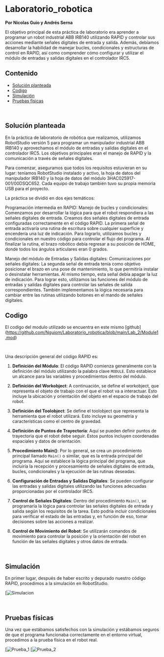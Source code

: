 # Laboratorio_robotica

**Por Nicolas Guio y Andrés Serna**

El objetivo principal de esta práctica de laboratorio era aprender a programar un robot industrial ABB IRB140 utilizando RAPID y controlar sus acciones mediante señales digitales de entrada y salida. Además, debíamos desarrollar la habilidad de manejar bucles, condicionales y estructuras de control en RAPID, así como comprender cómo configurar y utilizar el módulo de entradas y salidas digitales en el controlador IRC5.
## Contenido
- [Solución planteada](#1)
- [Codigo](#2)
- [Simulación](#3)
- [Pruebas físicas](#4)

<br>

<a id='1'></a>

## Solución planteada

En la práctica de laboratorio de robótica que realizamos, utilizamos RobotStudio versión 5 para programar un manipulador industrial ABB IRB140 y aprovechamos el módulo de entradas y salidas digitales en el controlador IRC5. Los objetivos principales eran el manejo de RAPID y la comunicación a través de señales digitales.

Para comenzar, aseguramos que todos los requisitos estuvieran en su lugar: teníamos RobotStudio instalado y activo, la hoja de datos del manipulador IRB140 y la hoja de datos del módulo 3HAC025917-001/00DSQC652. Cada equipo de trabajo también tuvo su propia memoria USB para el proyecto.

La práctica se dividió en dos ejes temáticos:

Programación intermedia en RAPID: Manejo de bucles y condicionales: Comenzamos por desarrollar la lógica para que el robot respondiera a las señales digitales de entrada. Creamos dos señales digitales de entrada configuradas correctamente en el código RAPID. La primera señal de entrada activaría una rutina de escritura sobre cualquier superficie y encendería una luz de indicación. Para lograrlo, utilizamos bucles y condicionales en nuestro código para controlar el flujo del programa. Al finalizar la rutina, el brazo robótico debía regresar a su posición de HOME, donde todos los ángulos articulares eran 0 grados.

Manejo del módulo de Entradas y Salidas digitales: Comunicaciones por señales digitales: La segunda señal de entrada tenía como objetivo posicionar el brazo en una pose de mantenimiento, lo que permitiría instalar o desinstalar herramientas. Al mismo tiempo, esta señal debía apagar la luz de indicación. Para lograr esto, utilizamos las funciones del módulo de entradas y salidas digitales para controlar las señales de salida correspondientes. También implementamos la lógica necesaria para cambiar entre las rutinas utilizando botones en el mando de señales digitales.<br>


## Codigo

El codigo del modulo utilizado se encuentra en este mismo [github]
(https://github.com/Nguiom/Laboratorio_robotica/blob/main/Lab_2/Module1.mod)

<br>

Una descripción general del código RAPID es:

1. **Definición del Módulo**: El código RAPID comienza generalmente con la definición del módulo utilizando la palabra clave `MODULE`. Esto establece un alcance para las variables y procedimientos dentro del módulo.

2. **Definición del Workobject**: A continuación, se define el workobject, que representa el objeto de trabajo con el que el robot va a interactuar. Esto incluye la ubicación y orientación del objeto en el espacio de trabajo del robot.

3. **Definición del Toolobject**: Se define el toolobject que representa la herramienta que el robot utilizará. Esto incluye su geometría y características como el centro de gravedad.

4. **Definición de Puntos de Trayectoria**: Aquí se pueden definir puntos de trayectoria que el robot debe seguir. Estos puntos incluyen coordenadas espaciales y datos de orientación.

5. **Procedimiento Main()**: Por lo general, se crea un procedimiento principal llamado `Main()` o similar, que es la entrada principal del programa. Aquí se establece la lógica principal del programa, que incluiría la recepción y procesamiento de señales digitales de entrada, bucles, condicionales y la ejecución de las rutinas deseadas.

6. **Configuración de Entradas y Salidas Digitales**: Se pueden configurar las entradas y salidas digitales utilizando las funciones adecuadas proporcionadas por el controlador IRC5.

7. **Control de Señales Digitales**: Dentro del procedimiento `Main()`, se programaría la lógica para controlar las señales digitales de entrada y salida según los requisitos de la tarea. Esto podría incluir condicionales para verificar el estado de las entradas y, en función de eso, tomar decisiones sobre las acciones a realizar.

8. **Control de Movimiento del Robot**: Se utilizarán comandos de movimiento para controlar la posición y la orientación del robot en función de las señales digitales y otros datos de entrada.

<br>



<a id='3'></a>

## Simulación


En primer lugar, después de haber escrito y depurado nuestro código RAPID, procedimos a la simulación en RobotStudio.  <br>

[![Simulacion](https://github.com/Nguiom/Laboratorio_robotica/assets/72366982/0fab4f72-6ef0-47f5-9a94-70980cc1fc08)


<br>
<a id='4'></a>

## Pruebas físicas

Una vez que estábamos satisfechos con la simulación y estábamos seguros de que el programa funcionaba correctamente en el entorno virtual, procedimos a la prueba física en el robot real.  <br>

[![Prueba_1](https://github.com/Nguiom/Laboratorio_robotica/assets/72366982/e8362120-9137-4dee-8fca-febee6288b44)
[![Prueba_2](https://github.com/Nguiom/Laboratorio_robotica/assets/72366982/044e56fa-a833-4bae-baec-38330eaa06eb)

<br>
